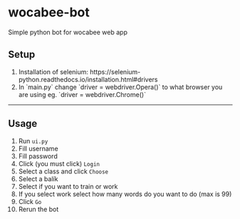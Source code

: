 # wocabee-bot
Simple python bot for wocabee web app

<h2>Setup</h2>
<ol>
  <li>Installation of selenium: https://selenium-python.readthedocs.io/installation.html#drivers</li>
  <li>In `main.py` change `driver = webdriver.Opera()` to what browser you are using eg. `driver = webdriver.Chrome()`</li>
</ol>

<hr>

## Usage
1. Run `ui.py`
1. Fill username
1. Fill password
1. Click (you must click) `Login`
1. Select a class and click `Choose`
1. Select a balík
1. Select if you want to train or work
  1. If you select work select how many words do you want to do (max is 99)
1. Click `Go`
1. Rerun the bot

